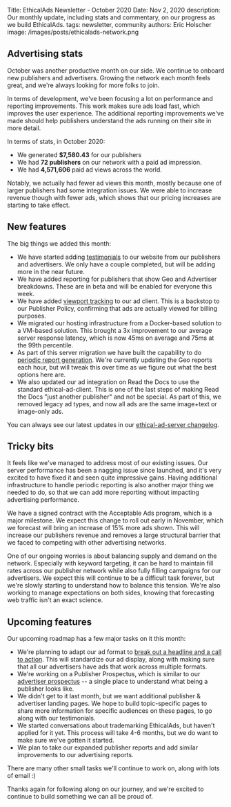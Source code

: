 Title: EthicalAds Newsletter - October 2020
Date: Nov 2, 2020
description: Our monthly update, including stats and commentary, on our progress as we build EthicalAds.
tags: newsletter, community
authors: Eric Holscher
image: /images/posts/ethicalads-network.png

[comment]: # (The queries run to get this data, then computed in a spreadsheet for publisher rev)
[comment]: # (?start_date=2020-08-01&end_date=2020-08-31&campaign_type=All+types&revenue_share_percentage=50.0)
[comment]: # (?start_date=2020-09-01&end_date=2020-09-30&campaign_type=paid&revenue_share_percentage=70.0&sort=revenue)

## Advertising stats

October was another productive month on our side.
We continue to onboard new publishers and advertisers.
Growing the network each month feels great,
and we're always looking for more folks to join.

In terms of development,
we've been focusing a lot on performance and reporting improvements.
This work makes sure ads load fast, which improves the user experience.
The additional reporting improvements we've made should help publishers understand the ads running on their site in more detail.

In terms of stats, in October 2020:

* We generated **$7,580.43** for our publishers
* We had **72 publishers** on our network with a paid ad impression.
* We had **4,571,606** paid ad views across the world.

Notably, we actually had fewer ad views this month, mostly because one of larger publishers had some integration issues.
We were able to increase revenue though with fewer ads,
which shows that our pricing increases are starting to take effect.

## New features

The big things we added this month:

* We have started adding [testimonials](https://www.ethicalads.io/publishers/readthedocs/) to our website from our publishers and advertisers. We only have a couple completed, but will be adding more in the near future.
* We have added reporting for publishers that show Geo and Advertiser breakdowns. These are in beta and will be enabled for everyone this week.
* We have added [viewport tracking](https://github.com/readthedocs/ethical-ad-client/pull/29/) to our ad client. This is a backstop to our Publisher Policy, confirming that ads are actually viewed for billing purposes.
* We migrated our hosting infrastructure from a Docker-based solution to a VM-based solution. This brought a 3x improvement to our average server response latency, which is now 45ms on average and 75ms at the 99th percentile.
* As part of this server migration we have built the capability to do [periodic report generation](https://github.com/readthedocs/ethical-ad-server/pull/260/files). We're currently updating the Geo reports each hour, but will tweak this over time as we figure out what the best options here are.
* We also updated our ad integration on Read the Docs to use the standard ethical-ad-client. This is one of the last steps of making Read the Docs "just another publisher" and not be special. As part of this, we removed legacy ad types, and now all ads are the same image+text or image-only ads.

You can always see our latest updates in our [ethical-ad-server changelog](https://ethical-ad-server.readthedocs.io/en/latest/developer/changelog.html).

## Tricky bits

It feels like we've managed to address most of our existing issues. Our server performance has been a nagging issue since launched, and it's very excited to have fixed it and seen quite impressive gains. Having additional infrastructure to handle periodic reporting is also another major thing we needed to do, so that we can add more reporting without impacting advertising performance.

We have a signed contract with the Acceptable Ads program, which is a major milestone. We expect this change to roll out early in November, which we forecast will bring an increase of 15% more ads shown. This will increase our publishers revenue and removes a large structural barrier that we faced to competing with other advertising networks.

One of our ongoing worries is about balancing supply and demand on the network. Especially with keyword targeting, it can be hard to maintain fill rates across our publisher network while also fully filling campaigns for our advertisers. We expect this will continue to be a difficult task forever, but we're slowly starting to understand how to balance this tension. We're also working to manage expectations on both sides, knowing that forecasting web traffic isn't an exact science.


## Upcoming features

Our upcoming roadmap has a few major tasks on it this month:

* We're planning to adapt our ad format to [break out a headline and a call to action](https://github.com/readthedocs/ethical-ad-server/issues/152). This will standardize our ad display, along with making sure that all our advertisers have ads that work across multiple formats.
* We're working on a Publisher Prospectus, which is similar to our [advertiser prospectus](https://www.ethicalads.io/prospectus/ethicalads-advertiser-prospectus.pdf) -- a single place to understand what being a publisher looks like.
* We didn't get to it last month, but we want additional publisher & advertiser landing pages. We hope to build topic-specific pages to share more information for specific audiences on these pages, to go along with our testimonials. 
* We started conversations about trademarking EthicalAds, but haven't applied for it yet. This process will take 4-6 months, but we do want to make sure we've gotten it started.
* We plan to take our expanded publisher reports and add similar improvements to our advertising reports.

There are many other small tasks we'll continue to work on, along with lots of email :)

Thanks again for following along on our journey, and we're excited to continue to build something we can all be proud of.

